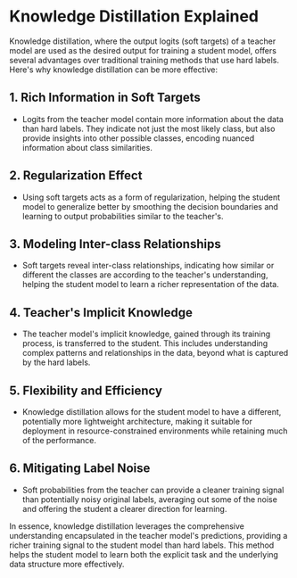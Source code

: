 
# Knowledge Distillation Explained

Knowledge distillation, where the output logits (soft targets) of a teacher model are used as the desired output for training a student model, offers several advantages over traditional training methods that use hard labels. Here's why knowledge distillation can be more effective:

## 1. Rich Information in Soft Targets
- Logits from the teacher model contain more information about the data than hard labels. They indicate not just the most likely class, but also provide insights into other possible classes, encoding nuanced information about class similarities.

## 2. Regularization Effect
- Using soft targets acts as a form of regularization, helping the student model to generalize better by smoothing the decision boundaries and learning to output probabilities similar to the teacher's.

## 3. Modeling Inter-class Relationships
- Soft targets reveal inter-class relationships, indicating how similar or different the classes are according to the teacher's understanding, helping the student model to learn a richer representation of the data.

## 4. Teacher's Implicit Knowledge
- The teacher model's implicit knowledge, gained through its training process, is transferred to the student. This includes understanding complex patterns and relationships in the data, beyond what is captured by the hard labels.

## 5. Flexibility and Efficiency
- Knowledge distillation allows for the student model to have a different, potentially more lightweight architecture, making it suitable for deployment in resource-constrained environments while retaining much of the performance.

## 6. Mitigating Label Noise
- Soft probabilities from the teacher can provide a cleaner training signal than potentially noisy original labels, averaging out some of the noise and offering the student a clearer direction for learning.

In essence, knowledge distillation leverages the comprehensive understanding encapsulated in the teacher model's predictions, providing a richer training signal to the student model than hard labels. This method helps the student model to learn both the explicit task and the underlying data structure more effectively.
